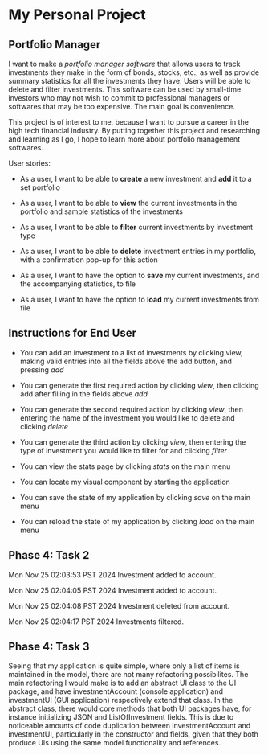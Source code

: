 # My Personal Project

## Portfolio Manager

I want to make a *portfolio manager software* that allows users to track investments they make in the form of bonds, stocks, etc., as well as provide summary statistics for all the investments they have. Users will be able to delete and filter investments. This software can be used by small-time investors who may not wish to commit to professional managers or softwares that may be too expensive. The main goal is convenience.

This project is of interest to me, because I want to pursue a career in the high tech financial industry. By putting together this project and researching and learning as I go, I hope to learn more about portfolio management softwares.


User stories:
- As a user, I want to be able to **create** a new investment and **add** it to a set portfolio
- As a user, I want to be able to **view** the current investments in the portfolio and sample statistics of the investments
- As a user, I want to be able to **filter** current investments by investment type
- As a user, I want to be able to **delete** investment entries in my portfolio, with a confirmation pop-up for this action

- As a user, I want to have the option to **save** my current investments, and the accompanying statistics, to file
- As a user, I want to have the option to **load** my current investments from file

## Instructions for End User

- You can add an investment to a list of investments by clicking view, making valid entries into all the fields above the add button, and pressing *add*

- You can generate the first required action by clicking *view*, then clicking add after filling in the fields above *add*

- You can generate the second required action by clicking *view*, then entering the name of the investment you would like to delete and clicking *delete*

- You can generate the third action by clicking *view*, then entering the type of investment you would like to filter for and clicking *filter*

- You can view the stats page by clicking *stats* on the main menu

- You can locate my visual component by starting the application

- You can save the state of my application by clicking *save* on the main menu

- You can reload the state of my application by clicking *load* on the main menu


## Phase 4: Task 2

Mon Nov 25 02:03:53 PST 2024
Investment added to account.

Mon Nov 25 02:04:05 PST 2024
Investment added to account.

Mon Nov 25 02:04:08 PST 2024
Investment deleted from account.

Mon Nov 25 02:04:17 PST 2024
Investments filtered.

## Phase 4: Task 3

Seeing that my application is quite simple, where only a list of items is maintained in the model, there are not many refactoring possibilites. The main refactoring I would make is to add an abstract UI class to the UI package, and have investmentAccount (console application) and investmentUI (GUI application) respectively extend that class. In the abstract class, there would core methods that both UI packages have, for instance initializing JSON and ListOfInvestment fields. This is due to noticeable amounts of code duplication between investmentAccount and investmentUI, particularly in the constructor and fields, given that they both produce UIs using the same model functionality and references.
